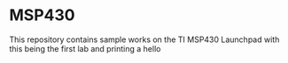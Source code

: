 # MSP430
This repository contains sample works on the TI MSP430 Launchpad with this being the first lab and printing a hello
